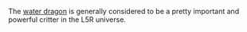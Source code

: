 The [water dragon](https://l5r.fandom.com/wiki/Dragon_of_Water) is generally considered to be a pretty important and powerful critter in the L5R universe.